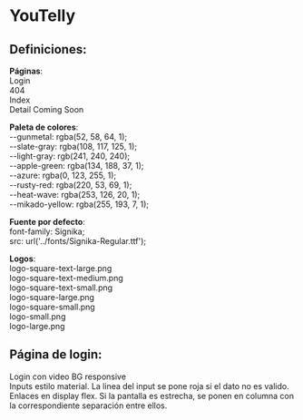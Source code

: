 # YouTelly

## Definiciones:  
  
  **Páginas**:  
    Login  
    404  
    Index  
    Detail
    Coming Soon
  
  **Paleta de colores**:  
    --gunmetal: rgba(52, 58, 64, 1);  
    --slate-gray: rgba(108, 117, 125, 1);  
    --light-gray: rgb(241, 240, 240);  
    --apple-green: rgba(134, 188, 37, 1);  
    --azure: rgba(0, 123, 255, 1);  
    --rusty-red: rgba(220, 53, 69, 1);  
    --heat-wave: rgba(253, 126, 20, 1);  
    --mikado-yellow: rgba(255, 193, 7, 1);  
  
  **Fuente por defecto**:  
    font-family: Signika;  
    src: url('../fonts/Signika-Regular.ttf');  
  
  **Logos**:  
    logo-square-text-large.png  
    logo-square-text-medium.png  
    logo-square-text-small.png  
    logo-square-large.png  
    logo-square-small.png  
    logo-small.png  
    logo-large.png  
  
## Página de login:  
  Login con video BG responsive  
  Inputs estilo material. La linea del input se pone roja si el dato no es valido.  
  Enlaces <a> en display flex. Si la pantalla es estrecha, se ponen en columna con la correspondiente separación entre ellos.  
  
 
